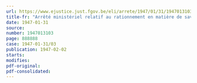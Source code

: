 ```yaml
---
url: https://www.ejustice.just.fgov.be/eli/arrete/1947/01/31/1947013103/justel
title-fr: "Arrêté ministériel relatif au rationnement en matière de savon indigène"
date: 1947-01-31
source:
number: 1947013103
page: 888888
case: 1947-01-31/03
publication: 1947-02-02
starts:
modifies:
pdf-original:
pdf-consolidated:
---
```


